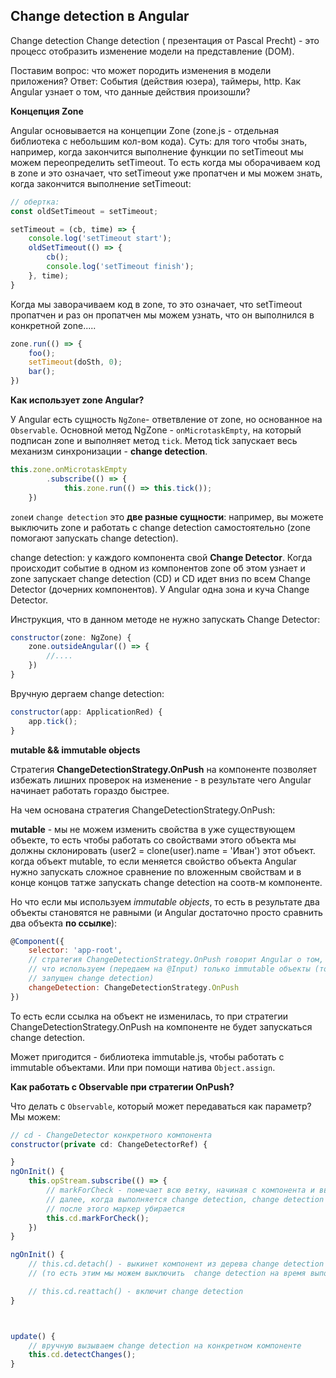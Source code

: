 ## Change detection в Angular

Change detection Change detection ( презентация от Pascal Precht) - это процесс отобразить изменение модели на представление (DOM).

Поставим вопрос: что может породить изменения в модели приложения? Ответ: События (действия юзера), таймеры, http. Как Angular узнает о том, что данные действия произошли?

**Концепция Zone**

Angular основывается на концепции Zone (zone.js - отдельная библиотека с небольшим кол-вом кода). Суть: для того чтобы знать, например, когда закончится выполнение функции по setTimeout мы можем переопределить setTimeout. То есть когда мы оборачиваем код в zone и это означает, что setTimeout уже пропатчен и мы можем знать, когда закончится выполнение setTimeout:

```js
// обертка:
const oldSetTimeout = setTimeout;

setTimeout = (cb, time) => {
    console.log('setTimeout start');
    oldSetTimeout(() => {
        cb();
        console.log('setTimeout finish');
    }, time);
}
```

Когда мы заворачиваем код в zone, то это означает, что setTimeout пропатчен и раз он пропатчен мы можем узнать, что он выполнился в конкретной zone.....

```js
zone.run(() => {
    foo();
    setTimeout(doSth, 0);
    bar();
})
```

**Как использует zone Angular?**

У Angular есть сущность ```NgZone```- ответвление от zone, но основанное на ```Observable```.
Основной метод NgZone - ```onMicrotaskEmpty```, на который подписан zone и выполняет метод ```tick```. Метод tick запускает весь механизм синхронизации - **change detection**.

```js
this.zone.onMicrotaskEmpty
        .subscribe(() => {
            this.zone.run(() => this.tick());
    })
```

```zone```и ```change detection``` это **две разные сущности**: например, вы можете выключить zone и работать с change detection самостоятельно (zone помогают запускать change detection).

change detection: у каждого компонента свой **Change Detector**. Когда происходит событие в одном из компонентов zone об этом узнает и zone запускает change detection (CD) и CD идет вниз по всем Change Detector (дочерних компонентов). У Angular одна зона и куча Change Detector.

Инструкция, что в данном методе не нужно запускать Change Detector:

```js
constructor(zone: NgZone) {
    zone.outsideAngular(() => {
        //....
    })
}
```

Вручную дергаем change detection:

```js
constructor(app: ApplicationRed) {
    app.tick();
}
```

**mutable && immutable objects**

Стратегия **ChangeDetectionStrategy.OnPush** на компоненте позволяет избежать лишних проверок на изменение - в результате чего Angular начинает работать гораздо быстрее.

На чем основана стратегия ChangeDetectionStrategy.OnPush:

**mutable** - мы не можем изменить свойства в уже существующем объекте, то есть чтобы работать со свойствами этого объекта мы должны склонировать (user2 = clone(user).name = 'Иван') этот объект.
когда объект mutable, то если меняется свойство объекта Angular нужно запускать сложное сравнение по вложенным свойствам и в конце концов татже запускать change detection на соотв-м компоненте.

Но что если мы используем *immutable objects*, то есть в результате два объекты становятся не равными (и Angular достаточно просто сравнить два объекта **по ссылке**):

```js
@Component({
    selector: 'app-root',
    // стратегия ChangeDetectionStrategy.OnPush говорит Angular о том,
    // что используем (передаем на @Input) только immutable объекты (то есть если данные не изменятся на компоненте не будет
    // запущен change detection)
    changeDetection: ChangeDetectionStrategy.OnPush
})
```

То есть если ссылка на объект не изменилась, то при стратегии ChangeDetectionStrategy.OnPush на компоненте не будет запускаться change detection.

Может пригодится - библиотека immutable.js, чтобы работать с immutable объектами. Или при помощи натива ```Object.assign```.

**Как работать с Observable при стратегии OnPush?**

Что делать с ```Observable```, который может передаваться как параметр? Мы можем:


```js
// cd - ChangeDetector конкретного компонента
constructor(private cd: ChangeDetectorRef) {

}
ngOnInit() {
    this.opStream.subscribe(() => {
        // markForCheck - помечает всю ветку, начиная с компонента и вверх по дереву до корневого, специальным маркером
        // далее, когда выполняется change detection, change detection выполняется только по этой ветке
        // после этого маркер убирается
        this.cd.markForCheck();
    })
}

ngOnInit() {
    // this.cd.detach() - выкинет компонент из дерева change detection
    // (то есть этим мы можем выключить  change detection на время выполнения тяжелой логики)

    // this.cd.reattach() - включит change detection
}



update() {
    // вручную вызываем change detection на конкретном компоненте
    this.cd.detectChanges();
}
```